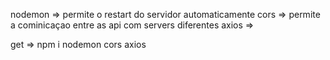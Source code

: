 nodemon => permite o restart do servidor automaticamente
cors  => permite a cominicaçao entre  as api com servers diferentes
axios =>

get => npm i nodemon cors axios
